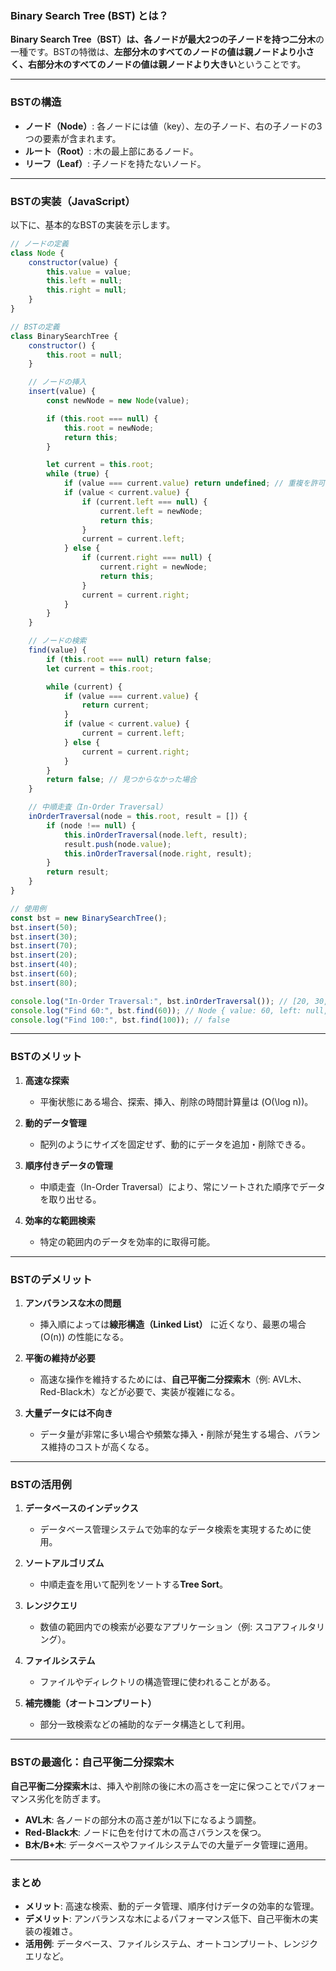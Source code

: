 ### **Binary Search Tree (BST) とは？**

**Binary Search Tree（BST）**は、各ノードが最大2つの子ノードを持つ**二分木**の一種です。BSTの特徴は、**左部分木のすべてのノードの値は親ノードより小さく、右部分木のすべてのノードの値は親ノードより大きい**ということです。

---

### **BSTの構造**

- **ノード（Node）**: 各ノードには値（key）、左の子ノード、右の子ノードの3つの要素が含まれます。
- **ルート（Root）**: 木の最上部にあるノード。
- **リーフ（Leaf）**: 子ノードを持たないノード。

---

### **BSTの実装（JavaScript）**

以下に、基本的なBSTの実装を示します。

```javascript
// ノードの定義
class Node {
    constructor(value) {
        this.value = value;
        this.left = null;
        this.right = null;
    }
}

// BSTの定義
class BinarySearchTree {
    constructor() {
        this.root = null;
    }

    // ノードの挿入
    insert(value) {
        const newNode = new Node(value);

        if (this.root === null) {
            this.root = newNode;
            return this;
        }

        let current = this.root;
        while (true) {
            if (value === current.value) return undefined; // 重複を許可しない場合
            if (value < current.value) {
                if (current.left === null) {
                    current.left = newNode;
                    return this;
                }
                current = current.left;
            } else {
                if (current.right === null) {
                    current.right = newNode;
                    return this;
                }
                current = current.right;
            }
        }
    }

    // ノードの検索
    find(value) {
        if (this.root === null) return false;
        let current = this.root;

        while (current) {
            if (value === current.value) {
                return current;
            }
            if (value < current.value) {
                current = current.left;
            } else {
                current = current.right;
            }
        }
        return false; // 見つからなかった場合
    }

    // 中順走査（In-Order Traversal）
    inOrderTraversal(node = this.root, result = []) {
        if (node !== null) {
            this.inOrderTraversal(node.left, result);
            result.push(node.value);
            this.inOrderTraversal(node.right, result);
        }
        return result;
    }
}

// 使用例
const bst = new BinarySearchTree();
bst.insert(50);
bst.insert(30);
bst.insert(70);
bst.insert(20);
bst.insert(40);
bst.insert(60);
bst.insert(80);

console.log("In-Order Traversal:", bst.inOrderTraversal()); // [20, 30, 40, 50, 60, 70, 80]
console.log("Find 60:", bst.find(60)); // Node { value: 60, left: null, right: null }
console.log("Find 100:", bst.find(100)); // false
```

---

### **BSTのメリット**

1. **高速な探索**  
   - 平衡状態にある場合、探索、挿入、削除の時間計算量は \(O(\log n)\)。

2. **動的データ管理**  
   - 配列のようにサイズを固定せず、動的にデータを追加・削除できる。

3. **順序付きデータの管理**  
   - 中順走査（In-Order Traversal）により、常にソートされた順序でデータを取り出せる。

4. **効率的な範囲検索**  
   - 特定の範囲内のデータを効率的に取得可能。

---

### **BSTのデメリット**

1. **アンバランスな木の問題**  
   - 挿入順によっては**線形構造（Linked List）** に近くなり、最悪の場合 \(O(n)\) の性能になる。

2. **平衡の維持が必要**  
   - 高速な操作を維持するためには、**自己平衡二分探索木**（例: AVL木、Red-Black木）などが必要で、実装が複雑になる。

3. **大量データには不向き**  
   - データ量が非常に多い場合や頻繁な挿入・削除が発生する場合、バランス維持のコストが高くなる。

---

### **BSTの活用例**

1. **データベースのインデックス**
   - データベース管理システムで効率的なデータ検索を実現するために使用。

2. **ソートアルゴリズム**
   - 中順走査を用いて配列をソートする**Tree Sort**。

3. **レンジクエリ**
   - 数値の範囲内での検索が必要なアプリケーション（例: スコアフィルタリング）。

4. **ファイルシステム**
   - ファイルやディレクトリの構造管理に使われることがある。

5. **補完機能（オートコンプリート）**
   - 部分一致検索などの補助的なデータ構造として利用。

---

### **BSTの最適化：自己平衡二分探索木**

**自己平衡二分探索木**は、挿入や削除の後に木の高さを一定に保つことでパフォーマンス劣化を防ぎます。

- **AVL木**: 各ノードの部分木の高さ差が1以下になるよう調整。
- **Red-Black木**: ノードに色を付けて木の高さバランスを保つ。
- **B木/B+木**: データベースやファイルシステムでの大量データ管理に適用。

---

### **まとめ**

- **メリット**: 高速な検索、動的データ管理、順序付けデータの効率的な管理。
- **デメリット**: アンバランスな木によるパフォーマンス低下、自己平衡木の実装の複雑さ。
- **活用例**: データベース、ファイルシステム、オートコンプリート、レンジクエリなど。
